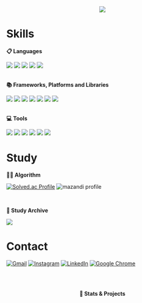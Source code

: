 <div align="center">
  
<img src="https://capsule-render.vercel.app/api?type=waving&height=300&color=gradient&text=Welcome%20to&desc=MinGyu's%20GitHub!%20👋&descSize=40&descAlignY=50&fontAlignY=35" />

</div>

# Skills

<div>
  
**📋 Languages**

<img src="https://img.shields.io/badge/HTML5-E34F26?style=flat-square&logo=html5&logoColor=white"/>
<img src="https://img.shields.io/badge/CSS3-1572B6?style=flat-square&logo=css3&logoColor=white"/>
<img src="https://img.shields.io/badge/JavaScript-F7DF1E?style=flat-square&logo=javascript&logoColor=white"/>
<img src="https://img.shields.io/badge/TypeScript-3178C6?style=flat-square&logo=typescript&logoColor=white"/>
<img src="https://img.shields.io/badge/Python-3776AB?style=flat-square&logo=python&logoColor=white"/>
</div>

<br/>

<div>

**📚 Frameworks, Platforms and Libraries**

<!--
![Bootstrap](https://img.shields.io/badge/bootstrap-%238511FA.svg?style=for-the-badge&logo=bootstrap&logoColor=white)
-->
<img src="https://img.shields.io/badge/React-61DAFB?style=flat-square&logo=react&logoColor=white"/>
<img src="https://img.shields.io/badge/Vue.js-4FC08D?style=flat-square&logo=vuedotjs&logoColor=white"/>
<img src="https://img.shields.io/badge/Next.js-000000?style=flat-square&logo=nextdotjs&logoColor=white"/>
<img src="https://img.shields.io/badge/Tailwind%20CSS-06B6D4?style=flat-square&logo=tailwindcss&logoColor=white"/>
<img src="https://img.shields.io/badge/MUI-007FFF?style=flat-square&logo=mui&logoColor=white"/>
<img src="https://img.shields.io/badge/Radix%20UI-161618?style=flat-square&logo=radixui&logoColor=white"/>
<img src="https://img.shields.io/badge/Framer-black?style=flat-square&logo=framer&logoColor=blue"/>
</div>

<br/>

<div>

**💻 Tools**
<!--
![Canva](https://img.shields.io/badge/Canva-%2300C4CC.svg?style=for-the-badge&logo=Canva&logoColor=white)
-->
<img src="https://img.shields.io/badge/Git-F05032?style=flat-square&logo=git&logoColor=white"/>
<img src="https://img.shields.io/badge/Visual%20Studio%20Code-0078d7?style=flat-square&logo=visual-studio-code&logoColor=white"/>
<img src="https://img.shields.io/badge/PyCharm-143?style=flat-square&logo=pycharm&logoColor=white"/>
<img src="https://img.shields.io/badge/Figma-F24E1E?style=flat-square&logo=figma&logoColor=white"/>
<img src="https://img.shields.io/badge/Notion-000000?style=flat-square&logo=notion&logoColor=white"/>
<img src="https://img.shields.io/badge/Jira-0A0FFF?style=flat-square&logo=jira&logoColor=white"/>

</div>

<div align="center">

<!-- 
**🦾 ML/DL**

![Keras](https://img.shields.io/badge/Keras-%23D00000.svg?style=for-the-badge&logo=Keras&logoColor=white)
![Matplotlib](https://img.shields.io/badge/Matplotlib-%23ffffff.svg?style=for-the-badge&logo=Matplotlib&logoColor=black)
![NumPy](https://img.shields.io/badge/numpy-%23013243.svg?style=for-the-badge&logo=numpy&logoColor=white)
![Pandas](https://img.shields.io/badge/pandas-%23150458.svg?style=for-the-badge&logo=pandas&logoColor=white)
![TensorFlow](https://img.shields.io/badge/TensorFlow-%23FF6F00.svg?style=for-the-badge&logo=TensorFlow&logoColor=white)
-->

</div>

# Study

<div>

**🧑‍💻 Algorithm**

[![Solved.ac Profile](http://mazassumnida.wtf/api/v2/generate_badge?boj=tig04162)](https://solved.ac/tig04162/)
![mazandi profile](http://mazandi.herokuapp.com/api?handle=tig04162&theme=warm)

<br />

**📖 Study Archive**

<a href="https://www.notion.so/Study-d8c7b1746aab4b8bafe4f18b35a02c7f" target="_blank" style="outline: none;">
<img src="https://img.shields.io/badge/Mingyu's%20Study%20Page-000000?style=flat-square&logo=notion&logoColor=white"/>
</a>

</div>

# Contact

<div>

[![Gmail](https://img.shields.io/badge/tig04162@gmail.com-D14836?style=flat-square&logo=gmail&logoColor=white)](mailto:tig04162@gmail.com)
[![Instagram](https://img.shields.io/badge/Instagram-%23E4405F.svg?style=flat-square&logo=Instagram&logoColor=white)](https://www.instagram.com/miinquu)
[![LinkedIn](https://img.shields.io/badge/LinkedIn-%230077B5.svg?style=flat-square&logo=linkedin&logoColor=white)](https://www.linkedin.com/in/%EA%B7%9C-%EB%AF%BC-131928361)
[![Google Chrome](https://img.shields.io/badge/My%20Portfolio-4285F4?style=flat-square&logo=GoogleChrome&logoColor=white)](https://fascinated-tiglon-4e7.notion.site/1269e076f157806eb375e2169ae88f9c)

</div>

<!--
# Stats

<div>

![Top Langs](https://github-readme-stats.vercel.app/api/top-langs/?username=miiiingyuuu&theme=transparent&layout=donut)
![Anurag's GitHub stats](https://github-readme-stats.vercel.app/api?username=miiiingyuuu&theme=transparent&rank_icon=github)

</div>
-->

<br/><br/>

<div align="center">
  
**🔽 Stats & Projects** 

</div>

